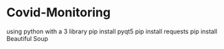 # Covid-Monitoring
using python with a 3 library
pip install pyqt5
pip install requests
pip install Beautiful Soup
